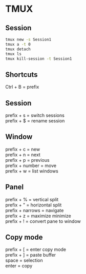 # TMUX

## Session

````sh
tmux new -s Session1
tmux a -t 0
tmux detach
tmux ls
tmux kill-session -t Session1
````

## Shortcuts
Ctrl + B 			= prefix

## Session
prefix + s = switch sessions<br>
prefix + $ = rename session

## Window
prefix + c 			= new<br>
prefix + n 			= next<br>
prefix + p 			= previous<br>
prefix + number = move<br>
prefix + w			= list windows

## Panel
prefix + % 		    = vertical split<br>
prefix + " 		    = horizontal split<br>
prefix + narrows  = navigate<br>
prefix + z 		    = maximize minimize<br>
prefix + !				= convert pane to window

## Copy mode
prefix + [ = enter copy mode<br>
prefix + ] = paste buffer<br>
space 		 = selection<br>
enter			 = copy

